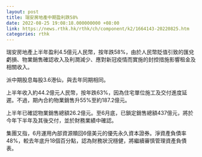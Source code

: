 ```yaml
---
layout: post
title: 瑞安房地產中期盈利跌58%
date: 2022-08-25 19:08:18.000000000 +08:00
link: https://news.rthk.hk/rthk/ch/component/k2/1664143-20220825.htm
categories: rthk
---
```


瑞安房地產上半年盈利4.5億元人民幣，按年跌58%，由於人民幣貶值引致的匯兌虧損、物業銷售確認收入及利潤減少、應對新冠疫情而實施的封控措施影響租金及相關收入。

派中期股息每股3.6港仙，與去年同期相同。

上半年收入約44.2億元人民幣，按年跌63%，因為住宅單位施工及交付進度延遲。不過，期內合約物業銷售升55%至約187.2億元。

上半年已確認物業銷售總額26.2億元。至6月底，已鎖定銷售總額437億元，將於今年下半年及其後交付，並於財務業績中確認。

集團又指，6月運用內部資源贖回6億美元的優先永久資本證券。淨資產負債率48%，較去年底升18個百分點，認為財務狀況穩健，將繼續審慎管理資產負債表。
